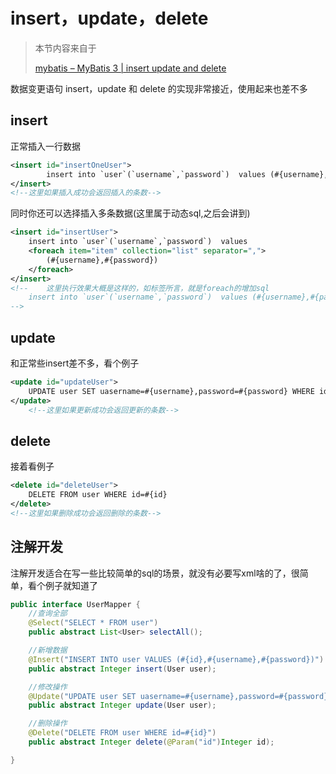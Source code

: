 
# insert，update，delete

> 本节内容来自于
>
> [mybatis – MyBatis 3 | insert update and delete](https://mybatis.org/mybatis-3/zh/sqlmap-xml.html#insert_update_and_delete)
>

数据变更语句 insert，update 和 delete 的实现非常接近，使用起来也差不多

## insert

正常插入一行数据

```xml
<insert id="insertOneUser">
        insert into `user`(`username`,`password`)  values (#{username},#{password});
</insert>
<!--这里如果插入成功会返回插入的条数-->
```

同时你还可以选择插入多条数据(这里属于动态sql,之后会讲到)

```xml
<insert id="insertUser">
    insert into `user`(`username`,`password`)  values
    <foreach item="item" collection="list" separator=",">
        (#{username},#{password})
    </foreach>
</insert>
<!--    这里执行效果大概是这样的，如标签所言，就是foreach的增加sql   
    insert into `user`(`username`,`password`)  values (#{username},#{password}),(#{username},#{password})~~~
-->
```

## update

和正常些insert差不多，看个例子

```xml
<update id="updateUser">
    UPDATE user SET uasername=#{username},password=#{password} WHERE id=#{id}
</update>
    <!--这里如果更新成功会返回更新的条数-->
```

## delete

接着看例子

```xml
<delete id="deleteUser">
    DELETE FROM user WHERE id=#{id}
</delete>
<!--这里如果删除成功会返回删除的条数-->
```

## 注解开发

注解开发适合在写一些比较简单的sql的场景，就没有必要写xml啥的了，很简单，看个例子就知道了

```java
public interface UserMapper {
    //查询全部
    @Select("SELECT * FROM user")
    public abstract List<User> selectAll();

    //新增数据
    @Insert("INSERT INTO user VALUES (#{id},#{username},#{password})")
    public abstract Integer insert(User user);

    //修改操作
    @Update("UPDATE user SET uasername=#{username},password=#{password} WHERE id=#{id}")
    public abstract Integer update(User user);

    //删除操作
    @Delete("DELETE FROM user WHERE id=#{id}")
    public abstract Integer delete(@Param("id")Integer id);

}
```
